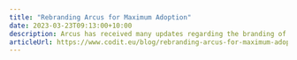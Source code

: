 ```yaml
---
title: "Rebranding Arcus for Maximum Adoption"
date: 2023-03-23T09:13:00+10:00
description: Arcus has received many updates regarding the branding of each component's feature documentation. Just recently, we took the final step in the rebranding of Arcus; a whole new general Arcus landing zone.
articleUrl: https://www.codit.eu/blog/rebranding-arcus-for-maximum-adoption/
---
```

